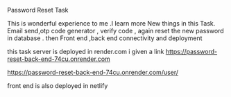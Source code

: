 Password Reset Task 

 This is wonderful experience to me .I learn more New things in this Task.
 Email send,otp code generator , verify code , again reset the new password in database . then Front end ,back end connectivity and deployment 

 this task server is deployed in render.com i given a link
 https://password-reset-back-end-74cu.onrender.com

 https://password-reset-back-end-74cu.onrender.com/user/

 front end is also deployed in netlify 
